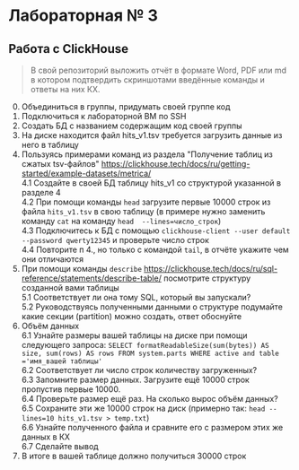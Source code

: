 # Лабораторная № 3
## Работа с ClickHouse
> В свой репозиторий выложить отчёт в формате Word, PDF или md в котором подтвердить скриншотами введённые команды и ответы на них КХ.

0. Объединиться в группы, придумать своей группе код  
1. Подключиться к лабораторной ВМ по SSH  
2. Создать БД с названием содержащим код своей группы  
3. На диске находится файл hits_v1.tsv требуется загрузить данные из него в таблицу  
4. Пользуясь примерами команд из раздела "Получение таблиц из сжатых tsv-файлов" https://clickhouse.tech/docs/ru/getting-started/example-datasets/metrica/  
4.1 Создайте в своей БД таблицу hits_v1 со структурой указанной в разделе 4  
4.2 При помощи команды ``head`` загрузите первые 10000 строк из файла ``hits_v1.tsv`` в свою таблицу (в примере нужно заменить команду ``cat`` на команду ``head  --lines=число_строк``)  
4.3 Подключитесь к БД с помощью ``clickhouse-client --user default --password qwerty12345`` и проверьте число строк  
4.4 Повторите п 4., но только с командой ``tail``, в отчёте укажите чем они отличаются  
5. При помощи команды ``describe`` https://clickhouse.tech/docs/ru/sql-reference/statements/describe-table/ посмотрите структуру созданной вами таблицы  
5.1 Соответствует ли она тому  SQL, который вы запускали?  
5.2 Руководствуясь полученными данными о структуре подумайте какие секции (partition) можно создать, ответ обоснуйте
6. Объём данных  
6.1 Узнайте размеры вашей таблицы на диске при помощи следующего запроса: ``SELECT formatReadableSize(sum(bytes)) AS size, sum(rows) AS rows FROM system.parts WHERE active and table ='имя_вашей таблицы'``  
6.2 Соответствует ли число строк количеству загруженных?  
6.3 Запомните размер данных. Загрузите ещё 10000 строк пропустив первые 10000.  
6.4 Проверьте размер ещё раз. На сколько вырос объём данных?  
6.5 Сохраните эти же 10000 строк на диск (примерно так:  ``head --lines=10 hits_v1.tsv > temp.txt``)  
6.6 Узнайте полученного файла и сравните его с размером этих же данных в КХ  
6.7 Сделайте вывод  
7. В итоге в вашей таблице должно получиться 30000 строк


